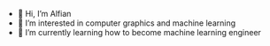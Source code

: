 - 👋 Hi, I’m Alfian
- 👀 I’m interested in computer graphics and machine learning
- 🌱 I’m currently learning how to become machine learning engineer

<!---
alfiannajih/alfiannajih is a ✨ special ✨ repository because its `README.md` (this file) appears on your GitHub profile.
You can click the Preview link to take a look at your changes.
--->

